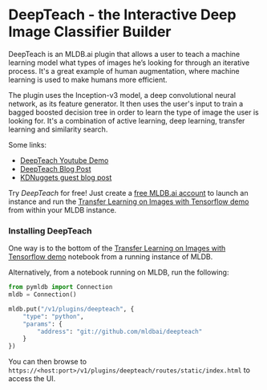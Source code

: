 # DeepTeach - the Interactive Deep Image Classifier Builder

DeepTeach is an MLDB.ai plugin that allows a user to teach a machine learning model what types of 
images he’s looking for through an iterative process. It's a great example of human augmentation, where 
machine learning is used to make humans more efficient.

The plugin uses the Inception-v3 model, a deep convolutional neural network, as its feature generator. It 
then uses the user's input to train a bagged boosted decision tree in order to learn the type of image the
user is looking for. It's a combination of active learning, deep learning, transfer learning and similarity search.

Some links:

- [DeepTeach Youtube Demo](https://youtu.be/7hZ3X37Qwc4)
- [DeepTeach Blog Post](http://blog.mldb.ai/blog/posts/2016/10/deepteach/)
- [KDNuggets guest blog post](http://www.kdnuggets.com/2016/10/mldb-machine-learning-database.html)

Try *DeepTeach* for free! Just create a [free MLDB.ai account](https://mldb.ai/#signup) 
to launch an instance and run the 
[Transfer Learning on Images with Tensorflow demo](https://docs.mldb.ai/ipy/notebooks/_demos/_latest/Transfer%20Learning%20with%20Tensorflow.html) from within your MLDB instance.

### Installing DeepTeach

One way is to the bottom of the [Transfer Learning on Images with Tensorflow demo](https://docs.mldb.ai/ipy/notebooks/_demos/_latest/Transfer%20Learning%20with%20Tensorflow.html) notebook from a running instance of MLDB.

Alternatively, from a notebook running on MLDB, run the following:

```python
from pymldb import Connection
mldb = Connection()

mldb.put("/v1/plugins/deepteach", {
    "type": "python",
    "params": {
        "address": "git://github.com/mldbai/deepteach"
    }
})
```

You can then browse to `https://<host:port>/v1/plugins/deepteach/routes/static/index.html` to access the UI.
